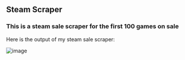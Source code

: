 ## Steam Scraper

### This is a steam sale scraper for the first 100 games on sale


Here is the output of my steam sale scraper:

![image](https://github.com/user-attachments/assets/ccd3da85-99ad-4631-bf33-7129f44e6030)
